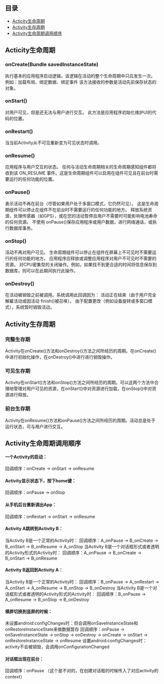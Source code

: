 ## 目录
 * [Acticity生命周期](Acticity生命周期)
 * [Activity生存周期](Activity生存周期)
 * [Activity生命周期调用顺序](Activity生命周期调用顺序)

## Acticity生命周期
### onCreate(Bundle savedInstanceState)
执行基本的应用程序启动逻辑，该逻辑在活动的整个生命周期中只应发生一次。
例如：加载布局、绑定数据、绑定事件
该方法接收的参数是活动先前保存状态的对象。

### onStart()
对用户可见，但是还无法与用户进行交互。
此方法是应用程序初始化维护UI的代码的位置。

### onRestart()
当当前Activity从不可见重新变为可见状态时调用。

### onResume()
应用程序与用户交互的状态。
任何与活动生命周期相关的生命周期感知组件都将收到该 ON_RESUME 事件。这是生命周期组件可以启用在组件可见且在前台时需要运行的任何功能的位置。

### onPause()
表示活动不再在前台（尽管如果用户处于多窗口模式，它仍然可见）。
这是生命周期组件可以停止在组件不在前台时不需要运行的任何功能的地方。
释放系统资源，处理传感器（如GPS），或在您的活动暂停且用户不需要时可能影响电池寿命的任何资源。
不使用 onPause()保存应用程序或用户数据，进行网络通话，或执行数据库事务。

### onStop()
活动不再对用户可见。
生命周期组件可以停止在组件在屏幕上不可见时不需要运行的任何功能的地方。
应用程序应释放或调整应用程序对用户不可见时不需要的资源。
对CPU密集型的关闭操作。例如，如果找不到更合适的时间将信息保存到数据库，则可以在此期间执行此操作。

### onDestroy()
在活动被销毁之前被调用。系统调用此回调因为：
活动正在结束（由于用户完全解雇活动或因活动 finish()被召唤）。
由于配置更改（例如设备旋转或多窗口模式），系统暂时销毁活动。

## Activity生存周期
### 完整生存期
Activity在onCreate()方法和onDestroy()方法之间所经历的周期。在onCreate()中进行初始化操作，在onDestroy()中进行进行销毁操作。

### 可见生存期
Activity在onStart()方法和onStop()方法之间所经历的周期。可以这两个方法中合理地管理对用户可见的资源，在onStart()中对资源进行加载，在onStop()中对资源进行释放。

### 前台生存期
Activity在onResume()方法和onPause()方法之间所经历的周期。活动总是处于运行状态，可与用户进行交互。

## Activity生命周期调用顺序
#### 一个Activity的启动：
回调顺序：onCreate -> onStart -> onResume

#### Activity显示状态下，按下home键：
回调顺序：onPause -> onStop

#### 从手机后台重新调出App：
回调顺序：onRestart -> onStart -> onResume

#### Activity A跳转到Activity B：
当Activity B是一个正常的Activity时：
回调顺序：A_onPause -> B_onCreate -> B_onStart -> B_onResume -> A_onStop
当Activity B是一个对话框形式或者透明的Activity形式的Activity时：
回调顺序：A_onPause -> B_onCreate -> B_onStart -> B_onResume

#### Activity B返回到Activity A：
当Activity B是一个正常的Activity时：
回调顺序：B_onPause -> A_onRestart -> A_onStart  -> A_onResume -> B_onStop -> B_onDestroy
当Activity B是一个对话框形式或者透明的Activity形式的Activity时：
回调顺序：B_onPause -> A_onResume -> B_onStop -> B_onDestroy

#### 横屏切换到竖屏的时候：
未设置android:configChanges时：但会调用onSaveInstanceState和onRestoreInstanceState来做数据暂存
回调顺序：onPause -> onSaveInstanceState -> onStop -> onDestroy -> onCreate -> onStart -> onRestoreInstanceState -> onResume
设置android:configChanges时：
activity不会被销毁，会调用onConfigurationChanged

#### 对话框出现在前台：
回调顺序：onPause （这个是不对的，在创建对话框的时候传入了对应activity的context）
